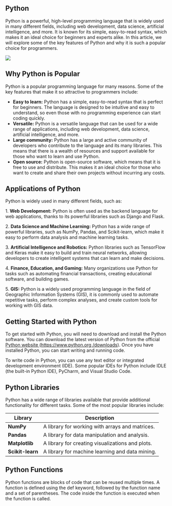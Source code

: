 ## Python

Python is a powerful, high-level programming language that is widely used in many different fields, including web development, data science, artificial intelligence, and more. It is known for its simple, easy-to-read syntax, which makes it an ideal choice for beginners and experts alike. In this article, we will explore some of the key features of Python and why it is such a popular choice for programmers.

![](https://python.domainunion.de/static/community_logos/python-logo-master-v3-TM.png)

## Why Python is Popular

Python is a popular programming language for many reasons. Some of the key features that make it so attractive to programmers include:

- **Easy to learn:** Python has a simple, easy-to-read syntax that is perfect for beginners. The language is designed to be intuitive and easy to understand, so even those with no programming experience can start coding quickly.
- **Versatile:** Python is a versatile language that can be used for a wide range of applications, including web development, data science, artificial intelligence, and more.
- **Large community:** Python has a large and active community of developers who contribute to the language and its many libraries. This means that there is a wealth of resources and support available for those who want to learn and use Python.
- **Open source:** Python is open-source software, which means that it is free to use and distribute. This makes it an ideal choice for those who want to create and share their own projects without incurring any costs.


## Applications of Python

Python is widely used in many different fields, such as:

1\. **Web Development:** Python is often used as the backend language for web applications, thanks to its powerful libraries such as Django and Flask.

2\. **Data Science and Machine Learning:** Python has a wide range of powerful libraries, such as NumPy, Pandas, and Scikit-learn, which make it easy to perform data analysis and machine learning tasks.

3\. **Artificial Intelligence and Robotics:** Python libraries such as TensorFlow and Keras make it easy to build and train neural networks, allowing developers to create intelligent systems that can learn and make decisions.

4\. **Finance, Education, and Gaming:** Many organizations use Python for tasks such as automating financial transactions, creating educational software, and building games.

5\. **GIS:** Python is a widely used programming language in the field of Geographic Information Systems (GIS), it is commonly used to automate repetitive tasks, perform complex analyses, and create custom tools for working with GIS data.

## **Getting Started with Python**

To get started with Python, you will need to download and install the Python software. You can download the latest version of Python from the official [Python website ](https://www.python.org/downloads)([https://www.python.org /downloads](https://www.python.org/downloads)). Once you have installed Python, you can start writing and running code.

To write code in Python, you can use any text editor or integrated development environment (IDE). Some popular IDEs for Python include IDLE (the built-in Python IDE), PyCharm, and Visual Studio Code.

## **Python Libraries**

Python has a wide range of libraries available that provide additional functionality for different tasks. Some of the most popular libraries include:

| Library     | Description |
|-------------|-------------|
| **NumPy**   | A library for working with arrays and matrices. |
| **Pandas**  | A library for data manipulation and analysis. |
| **Matplotlib** | A library for creating visualizations and plots. |
| **Scikit-learn** | A library for machine learning and data mining. |


## **Python Functions**
Python functions are blocks of code that can be reused multiple times. A function is defined using the  def keyword, followed by the function name and a set of parentheses. The code inside the function is executed when the function is called.
